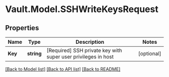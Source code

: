 # Vault.Model.SSHWriteKeysRequest

## Properties

Name | Type | Description | Notes
------------ | ------------- | ------------- | -------------
**Key** | **string** | [Required] SSH private key with super user privileges in host | [optional] 


[[Back to Model list]](../README.md#documentation-for-models) [[Back to API list]](../README.md#documentation-for-api-endpoints) [[Back to README]](../README.md)

